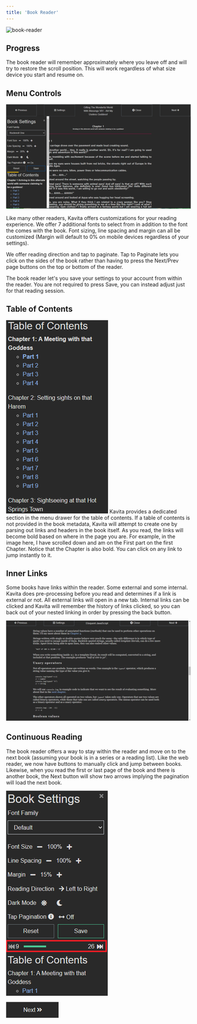 ```yaml
---
title: 'Book Reader'
---
```


![book-reader](book-reader.gif "book-reader")

## Progress
The book reader will remember approximately where you leave off and will try to restore the scroll position. This will work regardless of what size device you start and resume on. 

## Menu Controls
![bookreader](bookreader.PNG "bookreader")

Like many other readers, Kavita offers customizations for your reading experience. We offer 7 additional fonts to select from in addition to the font the comes with the book. Font sizing, line spacing and margin can all be customized (Margin will default to 0% on mobile devices regardless of your settings). 

We offer reading direction and tap to paginate. Tap to Paginate lets you click on the sides of the book rather than having to press the Next/Prev page buttons on the top or bottom of the reader. 

The book reader let's you save your settings to your account from within the reader. You are not required to press Save, you can instead adjust just for that reading session. 

## Table of Contents
![toc](toc.PNG "toc")
Kavita provides a dedicated section in the menu drawer for the table of contents. If a table of contents is not provided in the book metadata, Kavita will attempt to create one by parsing out links and headers in the book itself. As you read, the links will become bold based on where in the page you are. For example, in the image here, I have scrolled down and am on the First part on the first Chapter. Notice that the Chapter is also bold. You can click on any link to jump instantly to it. 

## Inner Links
Some books have links within the reader. Some external and some internal. Kavita does pre-processing before you read and determines if a link is external or not. All external links will open in a new tab. Internal links can be clicked and Kavita will remember the history of links clicked, so you can back out of your nested linking in order by pressing the back button. 

![book_goback](book_goback.gif "book_goback")

## Continuous Reading
The book reader offers a way to stay within the reader and move on to the next book (assuming your book is in a series or a reading list). Like the web reader, we now have buttons to manually click and jump between books. Likewise, when you read the first or last page of the book and there is another book, the Next button will show two arrows implying the pagination will load the next book.

![cont_reading](cont_reading.PNG "cont_reading")

![cont_reading_button](cont_reading_button.PNG "cont_reading_button")
